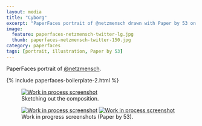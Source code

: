 ```yaml
---
layout: media
title: "Cyborg"
excerpt: "PaperFaces portrait of @netzmensch drawn with Paper by 53 on an iPad."
image: 
  feature: paperfaces-netzmensch-twitter-lg.jpg
  thumb: paperfaces-netzmensch-twitter-150.jpg
category: paperfaces
tags: [portrait, illustration, Paper by 53]
---
```


PaperFaces portrait of [@netzmensch](http://twitter.com/netzmensch).

{% include paperfaces-boilerplate-2.html %}

<figure>
	<a href="{{ site.url }}/images/paperfaces-netzmensch-process-1-lg.jpg"><img src="{{ site.url }}/images/paperfaces-netzmensch-process-1-750.jpg" alt="Work in process screenshot"></a>
	<figcaption>Sketching out the composition.</figcaption>
</figure>

<figure class="half">
	<a href="{{ site.url }}/images/paperfaces-netzmensch-process-2-lg.jpg"><img src="{{ site.url }}/images/paperfaces-netzmensch-process-2-600.jpg" alt="Work in process screenshot"></a>
	<a href="{{ site.url }}/images/paperfaces-netzmensch-process-3-lg.jpg"><img src="{{ site.url }}/images/paperfaces-netzmensch-process-3-600.jpg" alt="Work in process screenshot"></a>
	<figcaption>Work in progress screenshots (Paper by 53).</figcaption>
</figure>